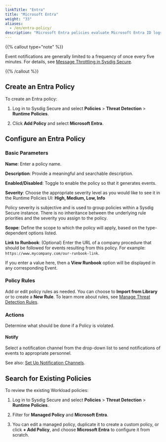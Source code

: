 ```yaml
---
linkTitle: "Entra"
title: "Microsoft Entra"
weight: "33"
aliases:
  - /en/entra-policy/
description: "Microsoft Entra policies evaluate Microsoft Entra ID logs in the Sysdig Cloud. You can edit them, duplicate to create a custom version, or create a new list matching policy from scratch. Powered by Falco, policies can be scoped by tenant."
---
```


{{% callout type="note" %}}

Event notifications are generally limited to a frequency of once every five minutes. For details, see [Message Throttling in Sysdig Secure](/en/docs/administration/administration-settings/outbound-integrations/notifications-management/troubleshoot-notifications-channels/#message-throttling-in-sysdig-secure).

{{% /callout %}}

## Create an Entra Policy

To create an Entra policy:

1. Log in to Sysdig Secure and select **Policies** > **Threat Detection** > **Runtime Policies**.

2. Click **Add Policy** and select **Microsoft Entra**.

## Configure an Entra Policy

### Basic Parameters

**Name**: Enter a policy name.

**Description**: Provide a meaningful and searchable description.

**Enabled/Disabled**: Toggle to enable the policy so that it generates events.

**Severity**: Choose the appropriate severity level as you would like to see it in the Runtime Policies UI: **High, Medium, Low, Info**

Policy severity is subjective and is used to group policies within a Sysdig Secure instance. There is no inheritance between the underlying rule priorities and the severity you assign to the policy.

**Scope**: Define the scope to which the policy will apply, based on the type-dependent options listed.

**Link to Runbook**: (Optional) Enter the URL of a company procedure that should be followed for events resulting from this policy. For example: `https://www.mycompany.com/our-runbook-link`.

If you enter a value here, then a **View Runbook** option will be displayed in any corresponding Event.

### Policy Rules

Add or edit policy rules as needed. You can choose to **Import from Library** or to create a **New Rule**. To learn more about rules, see [Manage Threat Detection Rules](/en/manage-rules).

### Actions

Determine what should be done if a Policy is violated. 

#### Notify

Select a notification channel from the drop-down list to send notifications of events to appropriate personnel.

See also: [Set Up Notification Channels](/en/docs/administration/administration-settings/notifications-management/set-up-notification-channels/#set-up-notification-channels).

## Search for Existing Policies

To review the existing Workload policies: 

1. Log in to Sysdig Secure and select **Policies** > **Threat Detection** > **Runtime Policies**.

2. Filter for **Managed Policy** and **Microsoft Entra**. 

3. You can edit a managed policy, duplicate it to create a custom policy, or click **+ Add Policy**, and choose **Microsoft Entra** to configure it from scratch.